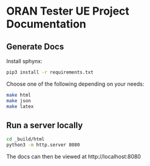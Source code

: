 # ORAN Tester UE Project Documentation

## Generate Docs

Install sphynx:

```bash
pip3 install -r requirements.txt
```

Choose one of the following depending on your needs:

```bash
make html
make json
make latex
```

## Run a server locally

```bash
cd _build/html
python3 -m http.server 8080
```

The docs can then be viewed at http://localhost:8080
